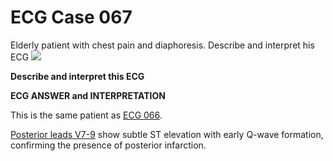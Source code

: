 # ECG Case 067


Elderly patient with chest pain and diaphoresis. Describe and interpret his ECG
![](https://litfl.com/wp-content/uploads/2018/08/TOP-100-ECG-QUIZ-LITFL-067.jpg)



**Describe and interpret this ECG** 

**ECG ANSWER and INTERPRETATION** 


This is the same patient as [ECG 066](https://litfl.com/ecg-case-066/).


[Posterior leads V7-9](https://litfl.com/posterior-myocardial-infarction-ecg-library/) show subtle ST elevation with early Q-wave formation, confirming the presence of posterior infarction.

